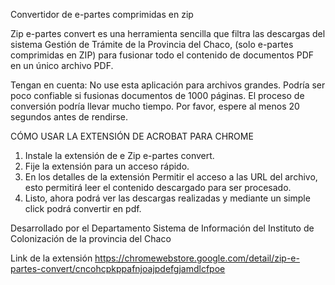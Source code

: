 Convertidor de e-partes comprimidas en zip

Zip e-partes convert es una herramienta sencilla que filtra las descargas del sistema Gestión de Trámite de la Provincia del Chaco, (solo e-partes comprimidas en ZIP) para fusionar todo el contenido de documentos PDF en un único archivo PDF.

Tengan en cuenta:
No use esta aplicación para archivos grandes. Podría ser poco confiable si fusionas documentos de 1000 páginas.
El proceso de conversión podría llevar mucho tiempo. Por favor, espere al menos 20 segundos antes de rendirse.

CÓMO USAR LA EXTENSIÓN DE ACROBAT PARA CHROME

1. Instale la extensión de e Zip e-partes convert.
2. Fije la extensión para un acceso rápido.
3. En los detalles de la extensión Permitir el acceso a las URL del archivo, esto permitirá leer el contenido descargado para ser procesado.
4. Listo, ahora podrá ver las descargas realizadas y mediante un simple click podrá convertir en pdf.

Desarrollado por el Departamento Sistema de Información del Instituto de Colonización
de la provincia del Chaco


Link de la extensión
 https://chromewebstore.google.com/detail/zip-e-partes-convert/cncohcpkppafnjoajpdefgjamdlcfpoe
